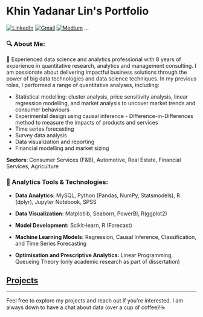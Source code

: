 # Khin Yadanar Lin's Portfolio
[![LinkedIn][linkedin-shield]][linkedin-url]
[![Gmail][gmail-shield]][gmail-url]
[![Medium][medium-shield]][medium-url]
...

[linkedin-shield]: https://img.shields.io/badge/LinkedIn--blue?style=social&logo=LinkedIn
[linkedin-url]: https://www.linkedin.com/in/khinyadanarlin/
[gmail-shield]: https://img.shields.io/badge/Gmail--red?style=social&logo=Gmail
[gmail-url]: mailto:khinydnlin@gmail.com
[medium-shield]: https://img.shields.io/badge/Medium--black?style=social&logo=Medium
[medium-url]: https://medium.com/@khinydnlin_66752

### 🔍 About Me:

🌟 Experienced data science and analytics professional with 8 years of experience in quantitative research, analytics and management consulting. I am passionate about delivering impactful business solutions through the power of big data technologies and data science techniques. In my previous roles, I performed a range of quantitative analyses, including:

- Statistical modelling: cluster analysis, price sensitivity analysis, linear regression modelling, and market analysis to uncover market trends and consumer behaviours 
- Experimental design using causal inference - Difference-in-Differences method to measure the impacts of products and services
- Time series forecasting
- Survey data analysis 
- Data visualization and reporting
- Financial modelling and market sizing

**Sectors**: Consumer Services (F&B), Automotive, Real Estate, Financial Services, Agriculture 

### 🔧 Analytics Tools & Technologies:

- **Data Analytics:** MySQL, Python (Pandas, NumPy, Statsmodels), R (dplyr), Jupyter Notebook, SPSS
  
- **Data Visualization:** Matplotlib, Seaborn, PowerBI, R(ggplot2)
  
- **Model Development:** Scikit-learn, R (Forecast)
  
- **Machine Learning Models:** Regression, Causal Inference, Classification, and Time Series Forecasting

- **Optimisation and Prescriptive Analytics:** Linear Programming, Queueing Theory (only academic research as part of dissertation)

## [Projects](https://github.com/khinydnlin/portfolio) 

---
Feel free to explore my projects and reach out if you're interested. I am always down to have a chat about data (over a cup of coffee)!☕



<!---
khinydnlin/khinydnlin is a ✨ special ✨ repository because its `README.md` (this file) appears on your GitHub profile.
You can click the Preview link to take a look at your changes.
--->

